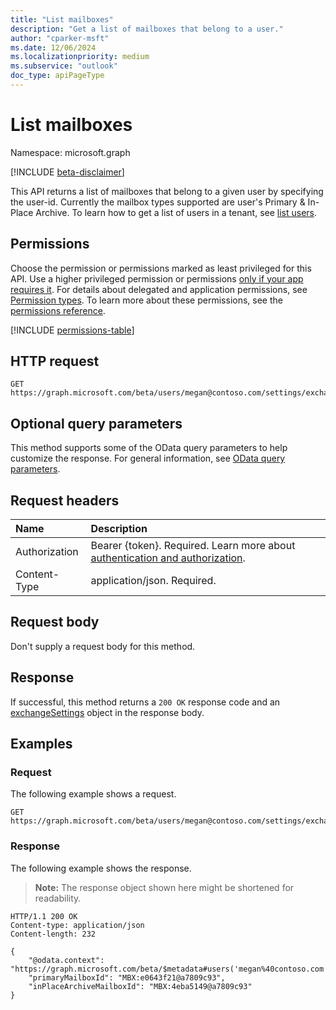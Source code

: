 ```yaml
---
title: "List mailboxes"
description: "Get a list of mailboxes that belong to a user."
author: "cparker-msft"
ms.date: 12/06/2024
ms.localizationpriority: medium
ms.subservice: "outlook"
doc_type: apiPageType
---
```


# List mailboxes

Namespace: microsoft.graph

[!INCLUDE [beta-disclaimer](../../includes/beta-disclaimer.md)]

This API returns a list of mailboxes that belong to a given user by specifying the user-id. Currently the mailbox types supported are user's Primary & In-Place Archive. To learn how to get a list of users in a tenant, see [list users](https://docs.microsoft.com/en-us/graph/api/user-list?view=graph-rest-1.0&tabs=http).

## Permissions

Choose the permission or permissions marked as least privileged for this API. Use a higher privileged permission or permissions [only if your app requires it](/graph/permissions-overview#best-practices-for-using-microsoft-graph-permissions). For details about delegated and application permissions, see [Permission types](/graph/permissions-overview#permission-types). To learn more about these permissions, see the [permissions reference](/graph/permissions-reference).

<!-- {
  "blockType": "permissions",
  "name": "usersettings-list-exchange-permissions"
}
-->
[!INCLUDE [permissions-table](../includes/permissions/usersettings-list-exchange-permissions.md)]

## HTTP request

<!-- {
  "blockType": "ignored"
}
-->
``` http
GET https://graph.microsoft.com/beta/users/megan@contoso.com/settings/exchange
```

## Optional query parameters

This method supports some of the OData query parameters to help customize the response. For general information, see [OData query parameters](/graph/query-parameters).

## Request headers

|Name|Description|
|:---|:---|
|Authorization|Bearer {token}. Required. Learn more about [authentication and authorization](/graph/auth/auth-concepts).|
|Content-Type|application/json. Required.|

## Request body

Don't supply a request body for this method.

## Response

If successful, this method returns a `200 OK` response code and an [exchangeSettings](../resources/exchangesettings.md) object in the response body.

## Examples

### Request

The following example shows a request.
<!-- {
  "blockType": "request",
  "name": "list_exchangesettings"
}
-->
``` http
GET https://graph.microsoft.com/beta/users/megan@contoso.com/settings/exchange
```

### Response

The following example shows the response.
>**Note:** The response object shown here might be shortened for readability.
<!-- {
  "blockType": "response",
  "truncated": true,
  "@odata.type": "microsoft.graph.exchangeSettings"
}
-->
``` http
HTTP/1.1 200 OK
Content-type: application/json
Content-length: 232

{
    "@odata.context": "https://graph.microsoft.com/beta/$metadata#users('megan%40contoso.com')/settings/exchange/$entity",
    "primaryMailboxId": "MBX:e0643f21@a7809c93",
    "inPlaceArchiveMailboxId": "MBX:4eba5149@a7809c93"
}
```
